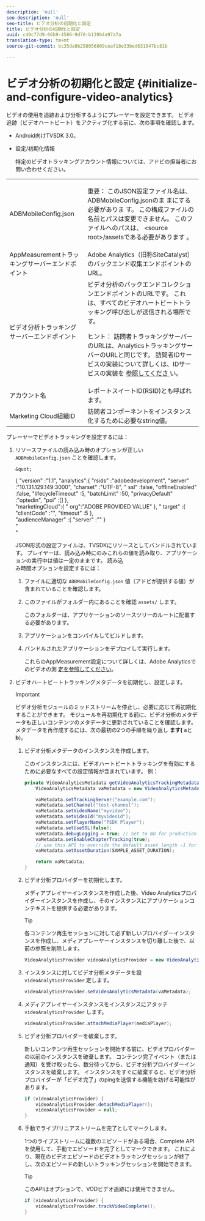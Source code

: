 ```yaml
---
description: 'null'
seo-description: 'null'
seo-title: ビデオ分析の初期化と設定
title: ビデオ分析の初期化と設定
uuid: c49c77d9-66b9-4586-9d70-b139b4a97a7a
translation-type: tm+mt
source-git-commit: bc35da8b258056809ceaf18e33bed631047bc81b

---
```



# ビデオ分析の初期化と設定 {#initialize-and-configure-video-analytics}

ビデオの使用を追跡および分析するようにプレーヤーを設定できます。
ビデオ追跡（ビデオハートビート）をアクティブ化する前に、次の事項を確認します。

* Android向けTVSDK 3.0。
* 設定/初期化情報

   特定のビデオトラッキングアカウント情報については、アドビの担当者にお問い合わせください。

<table id="table_3565328ABBEE4605A92EAE1ADE5D6F84"> 
 <tbody> 
  <tr> 
   <td colname="col1"> <span class="filepath"> ADBMobileConfig.json </span> </td> 
   <td colname="col2"> <p>重要： このJSON設定ファイル名は、ADBMobileConfig.jsonのま <span class="filepath"> まにする必要がありま </span>す。 この構成ファイルの名前とパスは変更できません。 このファイルへのパスは、 <span class="filepath"> &lt;source root&gt;/assetsである必要があります </span>。 </p> </td> 
  </tr> 
  <tr> 
   <td colname="col1"> AppMeasurementトラッキングサーバーエンドポイント </td> 
   <td colname="col2"> Adobe Analytics（旧称SiteCatalyst）のバックエンド収集エンドポイントのURL。 </td> 
  </tr> 
  <tr> 
   <td colname="col1"> ビデオ分析トラッキングサーバーエンドポイント </td> 
   <td colname="col2"> ビデオ分析のバックエンドコレクションエンドポイントのURLです。 これは、すべてのビデオハートビートトラッキング呼び出しが送信される場所です。 <p>ヒント： 訪問者トラッキングサーバーのURLは、AnalyticsトラッキングサーバーのURLと同じです。 訪問者IDサービスの実装について詳しくは、IDサービスの実装を <a href="https://marketing.adobe.com/resources/help/en_US/mcvid/mcvid-setup-target.html" format="html" scope="external"> 参照してくださ </a>い。 </p> </td> 
  </tr> 
  <tr> 
   <td colname="col1"> アカウント名 </td> 
   <td colname="col2"> レポートスイートID(RSID)とも呼ばれます。 </td> 
  </tr> 
  <tr> 
   <td colname="col1"> Marketing Cloud組織ID </td> 
   <td colname="col2"> 訪問者コンポーネントをインスタンス化するために必要なstring値。 </td> 
  </tr> 
 </tbody> 
</table>

プレーヤーでビデオトラッキングを設定するには：

1. リソースファイルの読み込み時のオプションが正しい `ADBMobileConfig.json` ことを確認します。

       &quot;
    {
    &quot;version&quot; :&quot;1.1&quot;,
     &quot;analytics&quot;:{
    &quot;rsids&quot; :&quot;adobedevelopment&quot;,
     &quot;server&quot; :&quot;10.131.129.149:3000&quot;,
 &quot;charset&quot;     :&quot;UTF-8&quot;,
 &quot;     ssl&quot; :false,
     &quot;offlineEnabled&quot; :false,
     &quot;lifecycleTimeout&quot; :5,
     &quot;batchLimit&quot; :50,
     &quot;privacyDefault&quot; :&quot;optedin&quot;,
     &quot;poi&quot; :[]
 },     
    &quot;marketingCloud&quot;:{
 &quot;     org&quot;:&quot;ADOBE PROVIDED VALUE&quot;
    },
 &quot;     target&quot; :{
    &quot;clientCode&quot; :&quot;&quot;,
     &quot;timeout&quot; :5
 },     
    &quot;audienceManager&quot; :{
    &quot;server&quot; :&quot;&quot;
 }     
 &quot;     
 &quot;     
    
    JSON形式の設定ファイルは、TVSDKにリソースとしてバンドルされています。 プレイヤーは、読み込み時にのみこれらの値を読み取り、アプリケーションの実行中は値は一定のままです。
   読み込     
    み時間オプションを設定するには：
   
   1. ファイルに適切な `ADBMobileConfig.json` 値（アドビが提供する値）が含まれていることを確認します。
   1. このファイルがフォルダー内にあることを確認 `assets/` します。

      このフォルダーは、アプリケーションのソースツリーのルートに配置する必要があります。

   1. アプリケーションをコンパイルしてビルドします。
   1. バンドルされたアプリケーションをデプロイして実行します。

      これらのAppMeasurement設定について詳しくは、Adobe Analyticsでのビデオの測 [定を参照してください](https://marketing.adobe.com/resources/help/en_US/sc/appmeasurement/video/)。

1. ビデオハートビートトラッキングメタデータを初期化し、設定します。

   >[!IMPORTANT]
   >
   >ビデオ分析モジュールのミッドストリームを停止し、必要に応じて再初期化することができます。 モジュールを再初期化する前に、ビデオ分析のメタデータも正しいコンテンツのメタデータに更新されていることを確認します。 メタデータを再作成するには、次の最初の2つの手順を繰り返し **ます(** aと **b**)。

   1. ビデオ分析メタデータのインスタンスを作成します。

      このインスタンスには、ビデオハートビートトラッキングを有効にするために必要なすべての設定情報が含まれています。 例：

      ```java
      private VideoAnalyticsMetadata getVideoAnalyticsTrackingMetadata() { 
          VideoAnalyticsMetadata vaMetadata = new VideoAnalyticsMetadata(); 
      
          vaMetadata.setTrackingServer("example.com"); 
          vaMetadata.setChannel("test-channel"); 
          vaMetadata.setVideoName("myvideo"); 
          vaMetadata.setVideoId("myvideoid"); 
          vaMetadata.setPlayerName("PSDK Player"); 
          vaMetadata.setUseSSL(false); 
          vaMetadata.debugLogging = true; // Set to NO for production deployment. 
          vaMetadata.setEnableChapterTracking(true); 
          // use this API to override the default asset length -1 for live streams 
          vaMetadata.setAssetDuration(SAMPLE_ASSET_DURATION); 
      
          return vaMetadata; 
      }
      ```

   1. ビデオ分析プロバイダーを初期化します。

      メディアプレイヤーインスタンスを作成した後、Video Analyticsプロバイダーインスタンスを作成し、そのインスタンスにアプリケーションコンテキストを提供する必要があります。

      >[!TIP]
      >
      >各コンテンツ再生セッションに対して必ず新しいプロバイダーインスタンスを作成し、メディアプレーヤーインスタンスを切り離した後で、以前の参照を削除します。

      ```java
      VideoAnalyticsProvider videoAnalyticsProvider = new VideoAnalyticsProvider(appContext); 
      ```

   1. インスタンスに対してビデオ分析メタデータを設 `videoAnalyticsProvider` 定します。

      ```java
      videoAnalyticsProvider.setVideoAnalyticsMetadata(vaMetadata);
      ```

   1. メディアプレイヤーインスタンスをインスタンスにアタッチ `videoAnalyticsProvider` します。

      ```java
      videoAnalyticsProvider.attachMediaPlayer(mediaPlayer); 
      ```

   1. ビデオ分析プロバイダーを破棄します。

      新しいコンテンツ再生セッションを開始する前に、ビデオプロバイダーの以前のインスタンスを破棄します。 コンテンツ完了イベント（または通知）を受け取ったら、数分待ってから、ビデオ分析プロバイダーインスタンスを破棄します。 インスタンスをすぐに破棄すると、ビデオ分析プロバイダーが「ビデオ完了」のpingを送信する機能を妨げる可能性があります。

      ```java
      if (videoAnalyticsProvider) { 
          videoAnalyticsProvider.detachMediaPlayer(); 
          videoAnalyticsProvider = null; 
      }
      ```

   1. 手動でライブ/リニアストリームを完了としてマークします。

      1つのライブストリームに複数のエピソードがある場合、Complete APIを使用して、手動でエピソードを完了としてマークできます。 これにより、現在のビデオエピソードのビデオトラッキングセッションが終了し、次のエピソードの新しいトラッキングセッションを開始できます。

      >[!TIP]
      >
      >このAPIはオプションで、VODビデオ追跡には使用できません。

      ```java
      if (videoAnalyticsProvider) { 
          videoAnalyticsProvider.trackVideoComplete();    
      }
      ```
